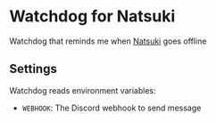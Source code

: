 Watchdog for Natsuki
====================

Watchdog that reminds me when [Natsuki](https://github.com/jdh8/natsuki) goes offline

## Settings

Watchdog reads environment variables:

- `WEBHOOK`: The Discord webhook to send message
